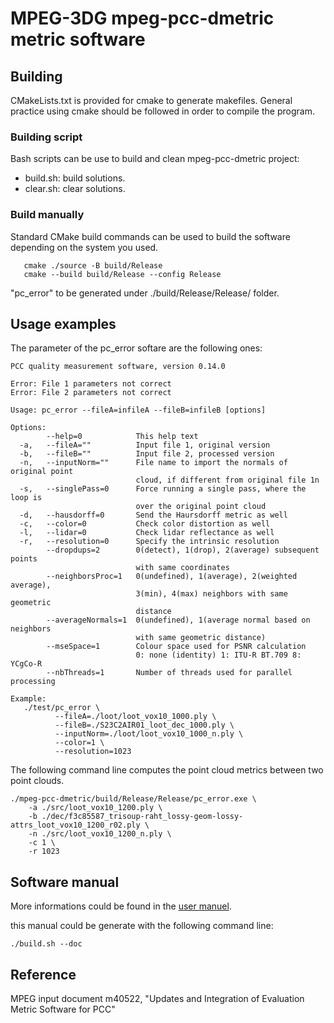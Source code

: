 
# MPEG-3DG mpeg-pcc-dmetric metric software

## Building

CMakeLists.txt is provided for cmake to generate makefiles. General practice using cmake should be followed in order to compile the program.

### Building script

Bash scripts can be use to build and clean mpeg-pcc-dmetric project:
- build.sh: build solutions.
- clear.sh: clear solutions.

### Build manually

Standard CMake build commands can be used to build the software depending on the system you used.


```
   cmake ./source -B build/Release
   cmake --build build/Release --config Release
```

"pc_error" to be generated under ./build/Release/Release/ folder.

## Usage examples

The parameter of the pc_error softare are the following ones:

```
PCC quality measurement software, version 0.14.0

Error: File 1 parameters not correct
Error: File 2 parameters not correct

Usage: pc_error --fileA=infileA --fileB=infileB [options]

Options:
        --help=0            This help text
  -a,   --fileA=""          Input file 1, original version
  -b,   --fileB=""          Input file 2, processed version
  -n,   --inputNorm=""      File name to import the normals of original point
                            cloud, if different from original file 1n
  -s,   --singlePass=0      Force running a single pass, where the loop is
                            over the original point cloud
  -d,   --hausdorff=0       Send the Haursdorff metric as well
  -c,   --color=0           Check color distortion as well
  -l,   --lidar=0           Check lidar reflectance as well
  -r,   --resolution=0      Specify the intrinsic resolution
        --dropdups=2        0(detect), 1(drop), 2(average) subsequent points
                            with same coordinates
        --neighborsProc=1   0(undefined), 1(average), 2(weighted average),
                            3(min), 4(max) neighbors with same geometric
                            distance
        --averageNormals=1  0(undefined), 1(average normal based on neighbors
                            with same geometric distance)
        --mseSpace=1        Colour space used for PSNR calculation
                            0: none (identity) 1: ITU-R BT.709 8: YCgCo-R
        --nbThreads=1       Number of threads used for parallel processing

Example:
   ./test/pc_error \
          --fileA=./loot/loot_vox10_1000.ply \
          --fileB=./S23C2AIR01_loot_dec_1000.ply \
          --inputNorm=./loot/loot_vox10_1000_n.ply \
          --color=1 \
          --resolution=1023
```

The following command line computes the point cloud metrics between two point clouds.

```
./mpeg-pcc-dmetric/build/Release/Release/pc_error.exe \
    -a ./src/loot_vox10_1200.ply \
    -b ./dec/f3c85587_trisoup-raht_lossy-geom-lossy-attrs_loot_vox10_1200_r02.ply \
    -n ./src/loot_vox10_1200_n.ply \
    -c 1 \
    -r 1023
```

## Software manual

More informations could be found in the [user manuel](doc/mpeg-pcc-dmetric-sw-manual.pdf).

this manual could be generate with the following command line:

```
./build.sh --doc
```

## Reference
   MPEG input document m40522, "Updates and Integration of Evaluation Metric Software for PCC"